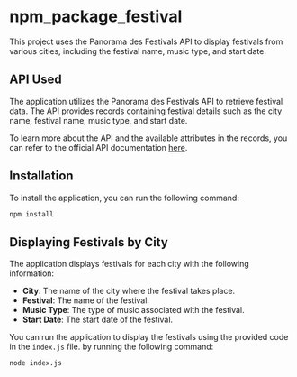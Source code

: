 # npm_package_festival

This project uses the Panorama des Festivals API to display festivals from various cities, including the festival name, music type, and start date.

## API Used

The application utilizes the Panorama des Festivals API to retrieve festival data. The API provides records containing festival details such as the city name, festival name, music type, and start date.

To learn more about the API and the available attributes in the records, you can refer to the official API documentation [here](https://data.culture.gouv.fr/explore/dataset/panorama-des-festivals/).

## Installation

To install the application, you can run the following command:

```bash
npm install
```

## Displaying Festivals by City

The application displays festivals for each city with the following information:

- **City**: The name of the city where the festival takes place.
- **Festival**: The name of the festival.
- **Music Type**: The type of music associated with the festival.
- **Start Date**: The start date of the festival.

You can run the application to display the festivals using the provided code in the `index.js` file.
by running the following command:

```bash
node index.js
```

